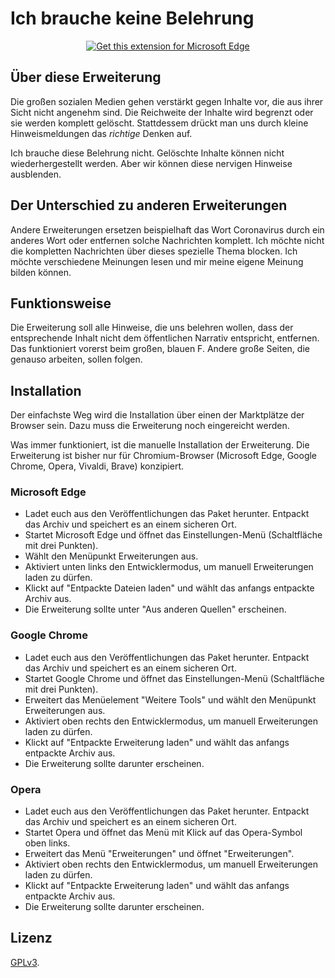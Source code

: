 # Ich brauche keine Belehrung

<p align="center">
<a href="https://microsoftedge.microsoft.com/addons/detail/ich-brauche-keine-belehru/bbabkcjicjdhcohgmgbgojkcceejbgke"><img src="https://user-images.githubusercontent.com/585534/107280673-a5ece780-6a26-11eb-9cc7-9fa9f9f81180.png" alt="Get this extension for Microsoft Edge"></a>
</p>

## Über diese Erweiterung
Die großen sozialen Medien gehen verstärkt gegen Inhalte vor, die aus ihrer Sicht nicht angenehm sind. Die Reichweite der Inhalte wird begrenzt oder sie werden komplett gelöscht. Stattdessem drückt man uns durch kleine Hinweismeldungen das *richtige* Denken auf.

Ich brauche diese Belehrung nicht. Gelöschte Inhalte können nicht wiederhergestellt werden. Aber wir können diese nervigen Hinweise ausblenden.

## Der Unterschied zu anderen Erweiterungen
Andere Erweiterungen ersetzen beispielhaft das Wort Coronavirus durch ein anderes Wort oder entfernen solche Nachrichten komplett. Ich möchte nicht die kompletten Nachrichten über dieses spezielle Thema blocken. Ich möchte verschiedene Meinungen lesen und mir meine eigene Meinung bilden können.

## Funktionsweise
Die Erweiterung soll alle Hinweise, die uns belehren wollen, dass der entsprechende Inhalt nicht dem öffentlichen Narrativ entspricht, entfernen. Das funktioniert vorerst beim großen, blauen F. Andere große Seiten, die genauso arbeiten, sollen folgen. 

## Installation
Der einfachste Weg wird die Installation über einen der Marktplätze der Browser sein. Dazu muss die Erweiterung noch eingereicht werden.

Was immer funktioniert, ist die manuelle Installation der Erweiterung. Die Erweiterung ist bisher nur für Chromium-Browser (Microsoft Edge, Google Chrome, Opera, Vivaldi, Brave) konzipiert.

### Microsoft Edge
* Ladet euch aus den Veröffentlichungen das Paket herunter. Entpackt das Archiv und speichert es an einem sicheren Ort.
* Startet Microsoft Edge und öffnet das Einstellungen-Menü (Schaltfläche mit drei Punkten).
* Wählt den Menüpunkt Erweiterungen aus.
* Aktiviert unten links den Entwicklermodus, um manuell Erweiterungen laden zu dürfen.
* Klickt auf "Entpackte Dateien laden" und wählt das anfangs entpackte Archiv aus.
* Die Erweiterung sollte unter "Aus anderen Quellen" erscheinen.

### Google Chrome
* Ladet euch aus den Veröffentlichungen das Paket herunter. Entpackt das Archiv und speichert es an einem sicheren Ort.
* Startet Google Chrome und öffnet das Einstellungen-Menü (Schaltfläche mit drei Punkten).
* Erweitert das Menüelement "Weitere Tools" und wählt den Menüpunkt Erweiterungen aus.
* Aktiviert oben rechts den Entwicklermodus, um manuell Erweiterungen laden zu dürfen.
* Klickt auf "Entpackte Erweiterung laden" und wählt das anfangs entpackte Archiv aus.
* Die Erweiterung sollte darunter erscheinen.

### Opera
* Ladet euch aus den Veröffentlichungen das Paket herunter. Entpackt das Archiv und speichert es an einem sicheren Ort.
* Startet Opera und öffnet das Menü mit Klick auf das Opera-Symbol oben links.
* Erweitert das Menü "Erweiterungen" und öffnet "Erweiterungen".
* Aktiviert oben rechts den Entwicklermodus, um manuell Erweiterungen laden zu dürfen.
* Klickt auf "Entpackte Erweiterung laden" und wählt das anfangs entpackte Archiv aus.
* Die Erweiterung sollte darunter erscheinen.

## Lizenz
[GPLv3](https://github.com/Chr1st1anSzech/Ich-brauche-keine-Belehrung/blob/master/LICENSE.txt).